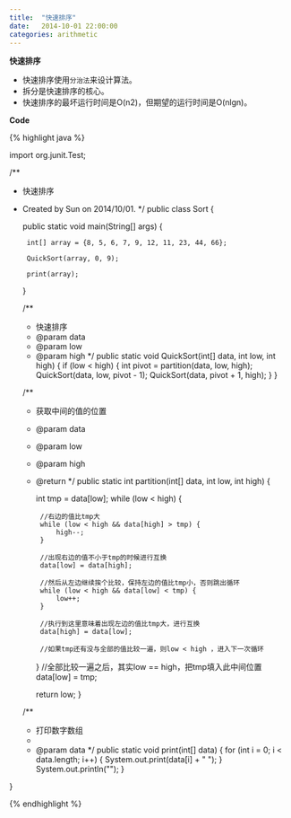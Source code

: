 ```yaml
---
title:  "快速排序"
date:   2014-10-01 22:00:00
categories: arithmetic
---
```


**快速排序**

* 快速排序使用`分治法`来设计算法。
* 拆分是快速排序的核心。
* 快速排序的最坏运行时间是O(n2)，但期望的运行时间是O(nlgn)。

**Code**

{% highlight java %}

import org.junit.Test;

/**
 * 快速排序
 * Created by Sun on 2014/10/01.
 */
public class Sort {

    public static void main(String[] args) {


        int[] array = {8, 5, 6, 7, 9, 12, 11, 23, 44, 66};

        QuickSort(array, 0, 9);

        print(array);

    }


    /**
     * 快速排序
     * @param data
     * @param low
     * @param high
     */
    public static void QuickSort(int[] data, int low, int high) {
        if (low < high) {
            int pivot = partition(data, low, high);
            QuickSort(data, low, pivot - 1);
            QuickSort(data, pivot + 1, high);
        }
    }

    /**
     * 获取中间的值的位置
     * @param data
     * @param low
     * @param high
     * @return
     */
    public static int partition(int[] data, int low, int high) {

        int tmp = data[low];
        while (low < high) {

            //右边的值比tmp大
            while (low < high && data[high] > tmp) {
                high--;
            }

            //出现右边的值不小于tmp的时候进行互换
            data[low] = data[high];

            //然后从左边继续挨个比较，保持左边的值比tmp小，否则跳出循环
            while (low < high && data[low] < tmp) {
                low++;
            }

            //执行到这里意味着出现左边的值比tmp大，进行互换
            data[high] = data[low];

            //如果tmp还有没与全部的值比较一遍，则low < high ，进入下一次循环

        }
        //全部比较一遍之后，其实low == high，把tmp填入此中间位置
        data[low] = tmp;

        return low;
    }

    /**
     * 打印数字数组
     *
     * @param data
     */
    public static void print(int[] data) {
        for (int i = 0; i < data.length; i++) {
            System.out.print(data[i] + "  ");
        }
        System.out.println("");
    }

}

{% endhighlight %}
